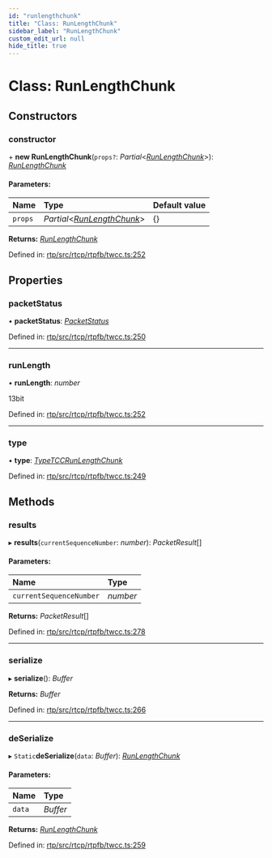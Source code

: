 ```yaml
---
id: "runlengthchunk"
title: "Class: RunLengthChunk"
sidebar_label: "RunLengthChunk"
custom_edit_url: null
hide_title: true
---
```


# Class: RunLengthChunk

## Constructors

### constructor

\+ **new RunLengthChunk**(`props?`: *Partial*<[*RunLengthChunk*](runlengthchunk.md)\>): [*RunLengthChunk*](runlengthchunk.md)

#### Parameters:

Name | Type | Default value |
:------ | :------ | :------ |
`props` | *Partial*<[*RunLengthChunk*](runlengthchunk.md)\> | {} |

**Returns:** [*RunLengthChunk*](runlengthchunk.md)

Defined in: [rtp/src/rtcp/rtpfb/twcc.ts:252](https://github.com/shinyoshiaki/werift-webrtc/blob/71f8ead/packages/rtp/src/rtcp/rtpfb/twcc.ts#L252)

## Properties

### packetStatus

• **packetStatus**: [*PacketStatus*](../enums/packetstatus.md)

Defined in: [rtp/src/rtcp/rtpfb/twcc.ts:250](https://github.com/shinyoshiaki/werift-webrtc/blob/71f8ead/packages/rtp/src/rtcp/rtpfb/twcc.ts#L250)

___

### runLength

• **runLength**: *number*

13bit

Defined in: [rtp/src/rtcp/rtpfb/twcc.ts:252](https://github.com/shinyoshiaki/werift-webrtc/blob/71f8ead/packages/rtp/src/rtcp/rtpfb/twcc.ts#L252)

___

### type

• **type**: [*TypeTCCRunLengthChunk*](../enums/packetchunk.md#typetccrunlengthchunk)

Defined in: [rtp/src/rtcp/rtpfb/twcc.ts:249](https://github.com/shinyoshiaki/werift-webrtc/blob/71f8ead/packages/rtp/src/rtcp/rtpfb/twcc.ts#L249)

## Methods

### results

▸ **results**(`currentSequenceNumber`: *number*): *PacketResult*[]

#### Parameters:

Name | Type |
:------ | :------ |
`currentSequenceNumber` | *number* |

**Returns:** *PacketResult*[]

Defined in: [rtp/src/rtcp/rtpfb/twcc.ts:278](https://github.com/shinyoshiaki/werift-webrtc/blob/71f8ead/packages/rtp/src/rtcp/rtpfb/twcc.ts#L278)

___

### serialize

▸ **serialize**(): *Buffer*

**Returns:** *Buffer*

Defined in: [rtp/src/rtcp/rtpfb/twcc.ts:266](https://github.com/shinyoshiaki/werift-webrtc/blob/71f8ead/packages/rtp/src/rtcp/rtpfb/twcc.ts#L266)

___

### deSerialize

▸ `Static`**deSerialize**(`data`: *Buffer*): [*RunLengthChunk*](runlengthchunk.md)

#### Parameters:

Name | Type |
:------ | :------ |
`data` | *Buffer* |

**Returns:** [*RunLengthChunk*](runlengthchunk.md)

Defined in: [rtp/src/rtcp/rtpfb/twcc.ts:259](https://github.com/shinyoshiaki/werift-webrtc/blob/71f8ead/packages/rtp/src/rtcp/rtpfb/twcc.ts#L259)
